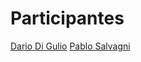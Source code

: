# Participantes

[Dario Di Gulio](https://github.com/DarioDiGulio)
[Pablo Salvagni](https://github.com/pxalva)